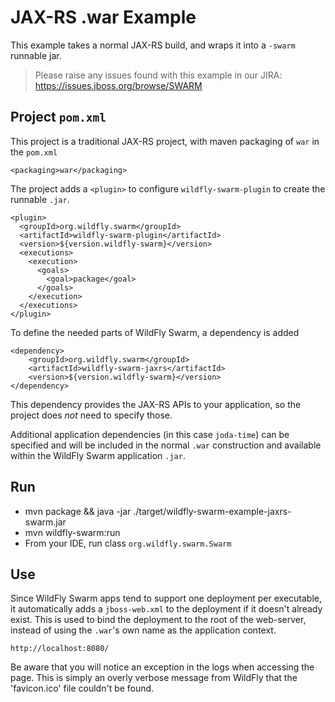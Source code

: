 # JAX-RS .war Example

This example takes a normal JAX-RS build, and wraps it into
a `-swarm` runnable jar.

> Please raise any issues found with this example in our JIRA:
> https://issues.jboss.org/browse/SWARM

## Project `pom.xml`

This project is a traditional JAX-RS project, with maven packaging
of `war` in the `pom.xml`

    <packaging>war</packaging>

The project adds a `<plugin>` to configure `wildfly-swarm-plugin` to
create the runnable `.jar`.

    <plugin>
      <groupId>org.wildfly.swarm</groupId>
      <artifactId>wildfly-swarm-plugin</artifactId>
      <version>${version.wildfly-swarm}</version>
      <executions>
        <execution>
          <goals>
            <goal>package</goal>
          </goals>
        </execution>
      </executions>
    </plugin>

To define the needed parts of WildFly Swarm, a dependency is added

    <dependency>
        <groupId>org.wildfly.swarm</groupId>
        <artifactId>wildfly-swarm-jaxrs</artifactId>
        <version>${version.wildfly-swarm}</version>
    </dependency>

This dependency provides the JAX-RS APIs to your application, so the
project does *not* need to specify those.

Additional application dependencies (in this case `joda-time`) can be
specified and will be included in the normal `.war` construction and available
within the WildFly Swarm application `.jar`.

## Run

* mvn package && java -jar ./target/wildfly-swarm-example-jaxrs-swarm.jar
* mvn wildfly-swarm:run
* From your IDE, run class `org.wildfly.swarm.Swarm`

## Use

Since WildFly Swarm apps tend to support one deployment per executable, it
automatically adds a `jboss-web.xml` to the deployment if it doesn't already
exist.  This is used to bind the deployment to the root of the web-server,
instead of using the `.war`'s own name as the application context.

    http://localhost:8080/

Be aware that you will notice an exception in the logs when accessing the page.
This is simply an overly verbose message from WildFly that the 'favicon.ico' file couldn't be found.

